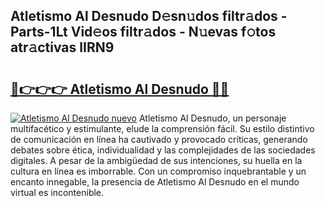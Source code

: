 ## Atletismo Al Desnudo D𝚎sn𝚞dos filtr𝚊dos - Parts-1Lt Vid𝚎os filtr𝚊dos - N𝚞evas f𝚘tos atr𝚊ctivas lIRN9

# <h2><a href="http://mb8jg4.tromn.icu/?c=Atletismo+Al+Desnudo">🔗👉👉👉 Atletismo Al Desnudo 🔗🔗</a></h2>

[![Atletismo Al Desnudo nuevo](https://i.imgur.com/pEAQMta.gif)](http://mb8jg4.tromn.icu/?c=Atletismo+Al+Desnudo)
Atletismo Al Desnudo, un personaje multifacético y estimulante, elude la comprensión fácil. Su estilo distintivo de comunicación en línea ha cautivado y provocado críticas, generando debates sobre ética, individualidad y las complejidades de las sociedades digitales. A pesar de la ambigüedad de sus intenciones, su huella en la cultura en línea es imborrable. Con un compromiso inquebrantable y un encanto innegable, la presencia de Atletismo Al Desnudo en el mundo virtual es incontenible.
